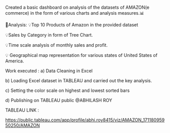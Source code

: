 Created a basic dashboard on analysis of the datasets of AMAZON(e commerce) in the form of various charts and analysis measures.📊

🔑Analysis:
💡Top 10 Products of Amazon in the provided dataset 

💡Sales by Category in form of Tree Chart.

💡Time scale analysis of monthly sales and profit.

💡 Geographical map representation for various states of United States of America.

Work executed :
a) Data Cleaning in Excel

b) Loading Excel dataset in TABLEAU and carried out the key analysis.

c) Setting the color scale on highest and lowest sorted bars

d) Publishing on TABLEAU public @ABHILASH ROY

TABLEAU LINK :

https://public.tableau.com/app/profile/abhi.roy8415/viz/AMAZON_17118095950250/AMAZON

